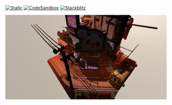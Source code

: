 [![Static](https://img.shields.io/badge/demo-%23646CFF.svg?logo=html5&logoColor=white)](https://pmndrs.github.io/examples/scrollcontrols-gltf)
[![CodeSandbox](https://img.shields.io/badge/codesandbox-040404?logo=codesandbox&logoColor=DBDBDB)](https://codesandbox.io/s/github/pmndrs/examples/tree/main/demos/scrollcontrols-gltf)
[![Stackblitz](https://img.shields.io/badge/stackblitz-fff?logo=Stackblitz&logoColor=1389FD)](https://stackblitz.com/github/pmndrs/examples/tree/main/demos/scrollcontrols-gltf)

![](thumbnail.png)
